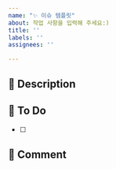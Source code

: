 ```yaml
---
name: "✨ 이슈 템플릿"
about: 작업 사항을 입력해 주세요:)
title: ''
labels: ''
assignees: ''

---
```


## 📑 Description

<!--추가/수정이 필요한 내용-->

## 📌 To Do

<!--추가/수정될 내용-->

- [ ]

## 💬 Comment
